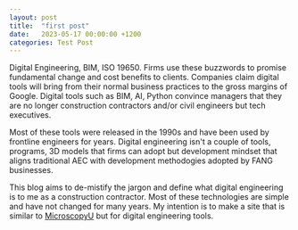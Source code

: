 ```yaml
---
layout: post
title:  "first post"
date:   2023-05-17 00:00:00 +1200
categories: Test Post
---
```

Digital Engineering, BIM, ISO 19650. Firms use these buzzwords to promise fundamental change and cost benefits to clients. Companies claim digital tools will bring from their normal business practices to the gross margins of Google. Digital tools such as BIM, AI, Python convince managers that they are no longer construction contractors and/or civil engineers but tech executives.

Most of these tools were released in the 1990s and have been used by frontline engineers for years. Digital engineering isn't a couple of tools, programs, 3D models that firms can adopt but development mindset that aligns traditional AEC with development methodogies adopted by FANG businesses. 


This blog aims to de-mistify the jargon and define what digital engineering is to me as a construction contractor. Most of these technologies are simple and have not changed for many years. My intention is to make a site that is similar to [MicroscopyU](https://www.microscopyu.com/) but for digital engineering tools. 
